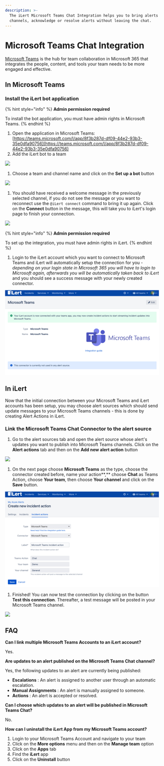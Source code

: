 ```yaml
---
description: >-
  The iLert Microsoft Teams Chat Integration helps you to bring alerts into your
  channels, acknowledge or resolve alerts without leaving the chat.
---
```


# Microsoft Teams Chat Integration

[Microsoft Teams](https://www.microsoft.com/en-ww/microsoft-teams/group-chat-software) is the hub for team collaboration in Microsoft 365 that integrates the people, content, and tools your team needs to be more engaged and effective.

## In Microsoft Teams <a href="#in-microsoft-teams" id="in-microsoft-teams"></a>

### Install the iLert bot application

{% hint style="info" %}
**Admin permission required**

To install the bot application, you must have admin rights in Microsoft Teams.
{% endhint %}

1. Open the application in Microsoft Teams: [https://teams.microsoft.com/l/app/8f3b287d-df09-44e2-93b3-35e0dfa90756](https://teams.microsoft.com/l/app/8f3b287d-df09-44e2-93b3-35e0dfa90756)
2. Add the iLert bot to a team

![](<../../.gitbook/assets/general\_\_demo\_\_\_\_microsoft\_teams (1).png>)

1. Choose a team and channel name and click on the **Set up a bot** button

![](<../../.gitbook/assets/general\_\_demo\_\_\_\_microsoft\_teams (2).png>)

1. You should have received a welcome message in the previously selected channel, if you do not see the message or you want to reconnect use the `@iLert connect` command  to bring it up again. Click on the **Connect** button in the message, this will take you to iLert's login page to finish your connection.

![](../../.gitbook/assets/general\_\_demo\_\_\_\_microsoft\_teams.png)

{% hint style="info" %}
**Admin permission required**

To set up the integration, you must have admin rights in iLert.
{% endhint %}

1. Login to the iLert account which you want to connect to Microsoft Teams and iLert will automatically setup the connection for you - _depending on your login state in Microsoft 365 you will have to login to Microsoft again, afterwards you will be automatically taken back to iLert_ and you should see a success message with your newly created connector.

![](<../../.gitbook/assets/ilert (98).png>)

## In iLert <a href="#in-ilert" id="in-ilert"></a>

Now that the initial connection between your Microsoft Teams and iLert accounts has been setup, you may choose alert sources which should send update messages to your Microsoft Teams channels - this is done by creating Alert Actions in iLert.

### Link the Microsoft Teams Chat Connector to the alert source <a href="#link-the-microsoft-teams-chat-connector-to-the-alert-source" id="link-the-microsoft-teams-chat-connector-to-the-alert-source"></a>

1. Go to the alert sources tab and open the alert source whose alert's updates you want to publish into Microsoft Teams channels. Click on the **Alert actions** tab and then on the **Add new alert action** button

![](../../.gitbook/assets/screenshot\_16\_03\_21\_\_16\_04.png)

1. On the next page choose **Microsoft Teams** as the type, choose the connector created before, name your action**,** choose **Chat** as Teams Action, choose **Your team**, then choose **Your channel** and click on the **Save** button.

![](<../../.gitbook/assets/ilert (97).png>)

1. Finished! You can now test the connection by clicking on the button **Test this connection**. Thereafter, a test message will be posted in your Microsoft Teams channel.

![](../../.gitbook/assets/general\_\_roman\_\_\_\_microsoft\_teams.png)

## FAQ <a href="#faq" id="faq"></a>

**Can I link multiple Microsoft Teams Accounts to an iLert account?**

Yes.

**Are updates to an alert published on the Microsoft Teams Chat channel?**

Yes, the following updates to an alert are currently being published:

* **Escalations** : An alert is assigned to another user through an automatic escalation.
* **Manual Assignments** : An alert is manually assigned to someone.
* **Actions** : An alert is accepted or resolved.

**Can I choose which updates to an alert will be published in Microsoft Teams Chat?**

No.

**How can I uninstall the iLert App from my Microsoft Teams account?**

1. Login to your Microsoft Teams Account and navigate to your team&#x20;
2. Click on the **More options** menu and then on the **Manage team** option
3. Click on the **Apps** tab
4. Find the **iLert** app
5. Click on the **Uninstall** button
